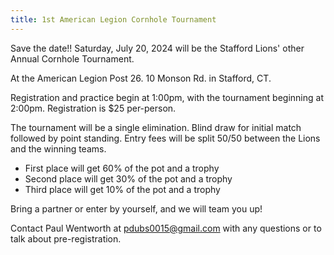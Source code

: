 ```yaml
---
title: 1st American Legion Cornhole Tournament
---
```

Save the date!! Saturday, July 20, 2024 will be the Stafford Lions' other Annual Cornhole Tournament.

At the American Legion Post 26. 10 Monson Rd. in Stafford, CT.

Registration and practice begin at 1:00pm, with the tournament beginning at 2:00pm. Registration is $25 per-person.

The tournament will be a single elimination. Blind draw for initial match followed by point standing. Entry fees will be split 50/50 between the Lions and the winning teams.
* First place will get 60% of the pot and a trophy
* Second place will get 30% of the pot and a trophy
* Third place will get 10% of the pot and a trophy

Bring a partner or enter by yourself, and we will team you up!

Contact Paul Wentworth at pdubs0015@gmail.com with any questions or to talk about pre-registration.
